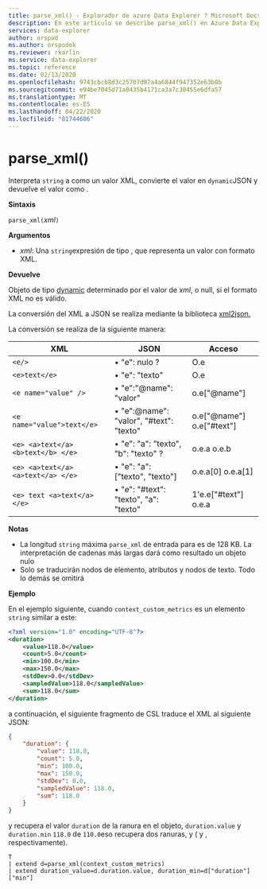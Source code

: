 ```yaml
---
title: parse_xml() - Explorador de azure Data Explorer ? Microsoft Docs
description: En este artículo se describe parse_xml() en Azure Data Explorer.
services: data-explorer
author: orspod
ms.author: orspodek
ms.reviewer: rkarlin
ms.service: data-explorer
ms.topic: reference
ms.date: 02/13/2020
ms.openlocfilehash: 9743cbcb8d3c25707d97a4a6844f947352e63b0b
ms.sourcegitcommit: e94be7045d71a0435b4171ca3a7c30455e6dfa57
ms.translationtype: MT
ms.contentlocale: es-ES
ms.lasthandoff: 04/22/2020
ms.locfileid: "81744606"
---
```

# <a name="parse_xml"></a>parse_xml()

Interpreta `string` a como un valor XML, convierte el valor en `dynamic`JSON y devuelve el valor como .

**Sintaxis**

`parse_xml(`*xml*`)`

**Argumentos**

* *xml*: Una `string`expresión de tipo , que representa un valor con formato XML.

**Devuelve**

Objeto de tipo [dynamic](./scalar-data-types/dynamic.md) determinado por el valor de *xml*, o null, si el formato XML no es válido.

La conversión del XML a JSON se realiza mediante la biblioteca [xml2json.](https://github.com/Cheedoong/xml2json)

La conversión se realiza de la siguiente manera:

XML                                |JSON                                            |Acceso
-----------------------------------|------------------------------------------------|--------------         
`<e/>`                             | • "e": nulo ?                                  | O.e
`<e>text</e>`                      | • "e": "texto"                                | O.e
`<e name="value" />`               | • "e":"@name": "valor"                     | o.e["@name"]
`<e name="value">text</e>`         | • "e":@name": "valor", "#text": "texto" | o.e["@name"] o.e["#text"]
`<e> <a>text</a> <b>text</b> </e>` | • "e": "a": "texto", "b": "texto" ?          | o.e.a o.e.b
`<e> <a>text</a> <a>text</a> </e>` | • "e": "a": ["texto", "texto"]             | o.e.a[0] o.e.a[1]
`<e> text <a>text</a> </e>`        | • "e": "#text": "texto", "a": "texto"      | 1'e.e["#text"] o.e.a

**Notas**

* La longitud `string` máxima `parse_xml` de entrada para es de 128 KB. La interpretación de cadenas más largas dará como resultado un objeto nulo 
* Solo se traducirán nodos de elemento, atributos y nodos de texto. Todo lo demás se omitirá
 
**Ejemplo**

En el ejemplo siguiente, cuando `context_custom_metrics` es un elemento `string` similar a este: 

```xml
<?xml version="1.0" encoding="UTF-8"?>
<duration>
    <value>118.0</value>
    <count>5.0</count>
    <min>100.0</min>
    <max>150.0</max>
    <stdDev>0.0</stdDev>
    <sampledValue>118.0</sampledValue>
    <sum>118.0</sum>
</duration>
```

a continuación, el siguiente fragmento de CSL traduce el XML al siguiente JSON:

```json
{
    "duration": {
        "value": 118.0,
        "count": 5.0,
        "min": 100.0,
        "max": 150.0,
        "stdDev": 0.0,
        "sampledValue": 118.0,
        "sum": 118.0
    }
}
```

y recupera el valor `duration` de la ranura en el objeto, `duration.value` y `duration.min` `118.0` de `110.0`eso recupera dos ranuras, y ( y , respectivamente).

```kusto
T
| extend d=parse_xml(context_custom_metrics) 
| extend duration_value=d.duration.value, duration_min=d["duration"]["min"]
```
